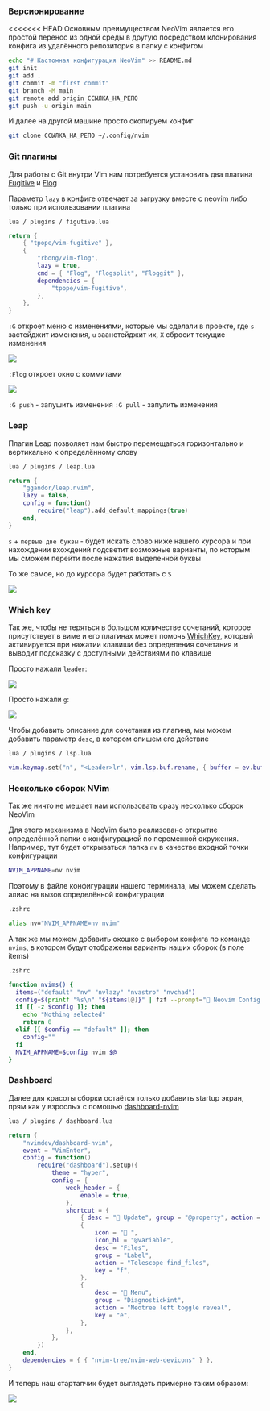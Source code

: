 
### Версионирование

<<<<<<< HEAD
Основным преимуществом NeoVim является его простой перенос из одной среды в другую посредством клонирования конфига из удалённого репозитория в папку с конфигом

```bash
echo "# Кастомная конфигурация NeoVim" >> README.md
git init
git add .
git commit -m "first commit"
git branch -M main
git remote add origin CCЫЛКА_НА_РЕПО
git push -u origin main
```

И далее на другой машине просто скопируем конфиг

```bash
git clone CCЫЛКА_НА_РЕПО ~/.config/nvim
```

### Git плагины

Для работы с Git внутри Vim нам потребуется установить два плагина [Fugitive](https://github.com/tpope/vim-fugitive) и [Flog](https://github.com/rbong/vim-flog)

Параметр `lazy` в конфиге отвечает за загрузку вместе с neovim либо только при использовании плагина

`lua / plugins / figutive.lua`
```lua
return {
	{ "tpope/vim-fugitive" },
	{
		"rbong/vim-flog",
		lazy = true,
		cmd = { "Flog", "Flogsplit", "Floggit" },
		dependencies = {
			"tpope/vim-fugitive",
		},
	},
}
```

`:G` откроет меню с изменениями, которые мы сделали в проекте, где `s` застейджит изменения, `u` заанстейджит их, `X` сбросит текущие изменения

![](_png/Pasted%20image%2020240924132302.png)

`:Flog` откроет окно с коммитами

![](_png/Pasted%20image%2020240924132227.png)

`:G push` - запушить изменения
`:G pull` - запулить изменения

### Leap

Плагин Leap позволяет нам быстро перемещаться горизонтально и вертикально к определённому слову

`lua / plugins / leap.lua`
```lua
return {
	"ggandor/leap.nvim",
	lazy = false,
	config = function()
		require("leap").add_default_mappings(true)
	end,
}
```

`s` + `первые две буквы` - будет искать слово ниже нашего курсора и при нахождении вхождений подсветит возможные варианты, по которым мы сможем перейти после нажатия выделенной буквы

То же самое, но до курсора будет работать с `S`

![](_png/Pasted%20image%2020240924133219.png)

### Which key

Так же, чтобы не теряться в большом количестве сочетаний, которое присутствует в виме и его плагинах может помочь [WhichKey](https://github.com/folke/which-key.nvim), который активируется при нажатии клавиши без определения сочетания и выводит подсказку с доступными действиями по клавише

Просто нажали `leader`:

![](_png/Pasted%20image%2020240924133644.png)

Просто нажали `g`:

![](_png/Pasted%20image%2020240924133752.png)

Чтобы добавить описание для сочетания из плагина, мы можем добавить параметр `desc`, в котором опишем его действие

`lua / plugins / lsp.lua`
```lua
vim.keymap.set("n", "<Leader>lr", vim.lsp.buf.rename, { buffer = ev.buf, desc = "Rename Symbol" })
```

### Несколько сборок NVim

Так же ничто не мешает нам использовать сразу несколько сборок NeoVim

Для этого механизма в NeoVim было реализовано открытие определённой папки с конфигурацией по переменной окружения. Например, тут будет открываться папка `nv` в качестве входной точки конфигурации

```bash
NVIM_APPNAME=nv nvim
```

Поэтому в файле конфигурации нашего терминала, мы можем сделать алиас на вызов определённой конфигурации

`.zshrc`
```bash
alias nv="NVIM_APPNAME=nv nvim"
```

А так же мы можем добавить окошко с выбором конфига по команде `nvims`, в котором будут отображены варианты наших сборок (в поле items)

`.zshrc`
```bash
function nvims() {
  items=("default" "nv" "nvlazy" "nvastro" "nvchad")
  config=$(printf "%s\n" "${items[@]}" | fzf --prompt=" Neovim Config  " --height=~50% --layout=reverse --border --exit-0)
  if [[ -z $config ]]; then
    echo "Nothing selected"
    return 0
  elif [[ $config == "default" ]]; then
    config=""
  fi
  NVIM_APPNAME=$config nvim $@
}
```

### Dashboard

Далее для красоты сборки остаётся только добавить startup экран, прям как у взрослых с помощью [dashboard-nvim](https://github.com/nvimdev/dashboard-nvim)

`lua / plugins / dashboard.lua`
```lua
return {
	"nvimdev/dashboard-nvim",
	event = "VimEnter",
	config = function()
		require("dashboard").setup({
			theme = "hyper",
			config = {
				week_header = {
					enable = true,
				},
				shortcut = {
					{ desc = "󰊳 Update", group = "@property", action = "Lazy update", key = "u" },
					{
						icon = " ",
						icon_hl = "@variable",
						desc = "Files",
						group = "Label",
						action = "Telescope find_files",
						key = "f",
					},
					{
						desc = " Menu",
						group = "DiagnosticHint",
						action = "Neotree left toggle reveal",
						key = "e",
					},
				},
			},
		})
	end,
	dependencies = { { "nvim-tree/nvim-web-devicons" } },
}
```

И теперь наш стартапчик будет выглядеть примерно таким образом:

![](_png/Pasted%20image%2020240924140133.png)
